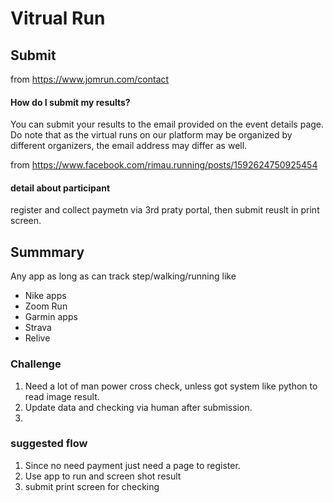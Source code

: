 
# Vitrual Run


## Submit 
from https://www.jomrun.com/contact <br>
#### How do I submit my results? <br>
You can submit your results to the email provided on the event details page. Do note that as the virtual runs on our platform may be organized by different organizers, the email address may differ as well.



from https://www.facebook.com/rimau.running/posts/1592624750925454 <br>
#### detail about participant
register and collect paymetn via 3rd praty portal, then submit reuslt in print screen.


## Summmary 
Any app as long as can track step/walking/running like 
  - Nike apps 
  - Zoom Run 
  - Garmin apps 
  - Strava 
  - Relive 



  


### Challenge
1. Need a lot of man power cross check, unless got system like python to read image result.
2. Update data and checking via human after submission.
3. 

### suggested flow
1. Since no need payment just need a page to register.
2. Use app to run and screen shot result
3. submit print screen for checking


